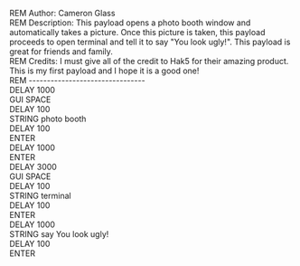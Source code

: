REM Author: Cameron Glass
<br>
REM Description: This payload opens a photo booth window and automatically takes a picture. Once this picture is taken, this payload proceeds to open terminal and tell it to say "You look ugly!". This payload is great for friends and family.
<br>
REM Credits: I must give all of the credit to Hak5 for their amazing product. This is my first payload and I hope it is a good one!
<br>
REM --------------------------------
<br>
DELAY 1000
<br>
GUI SPACE
<br>
DELAY 100
<br>
STRING photo booth
<br>
DELAY 100
<br>
ENTER
<br>
DELAY 1000
<br>
ENTER
<br>
DELAY 3000
<br>
GUI SPACE
<br>
DELAY 100
<br>
STRING terminal
<br>
DELAY 100
<br>
ENTER
<br>
DELAY 1000
<br>
STRING say You look ugly!
<br>
DELAY 100
<br>
ENTER